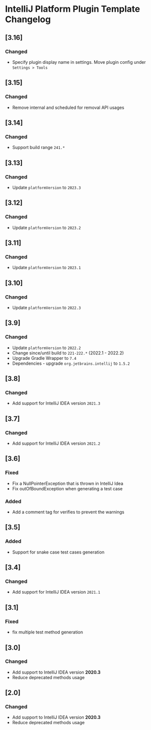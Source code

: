 <!-- Keep a Changelog guide -> https://keepachangelog.com -->

# IntelliJ Platform Plugin Template Changelog
## [3.16]
### Changed
- Specify plugin display name in settings. Move plugin config under `Settings > Tools`

## [3.15]
### Changed
- Remove  internal and scheduled for removal API usages
 
## [3.14]
### Changed
- Support build range `241.*`

## [3.13]
### Changed
- Update `platformVersion` to `2023.3`

## [3.12]
### Changed
- Update `platformVersion` to `2023.2`

## [3.11]
### Changed
- Update `platformVersion` to `2023.1`

## [3.10]
### Changed
- Update `platformVersion` to `2022.3`

## [3.9]
### Changed
- Update `platformVersion` to `2022.2`
- Change since/until build to `221-222.*` (2022.1 - 2022.2)
- Upgrade Gradle Wrapper to `7.4`
- Dependencies - upgrade `org.jetbrains.intellij` to `1.5.2`

## [3.8]
### Changed
- Add support for IntelliJ IDEA version `2021.3`

## [3.7]
### Changed
- Add support for IntelliJ IDEA version `2021.2`

## [3.6]
### Fixed
- Fix a NullPointerException that is thrown in IntelliJ Idea
- Fix outOfBoundException when generating a test case
### Added
- Add a comment tag for verifies to prevent the warnings

## [3.5]
### Added
- Support for snake case test cases generation

## [3.4]
### Changed
- Add support for IntelliJ IDEA version `2021.1`

## [3.1]
### Fixed
- fix multiple test method generation

## [3.0]
### Changed
- Add support to IntelliJ IDEA version **2020.3**
- Reduce deprecated methods usage 

## [2.0]
### Changed
- Add support to IntelliJ IDEA version **2020.3**
- Reduce deprecated methods usage 